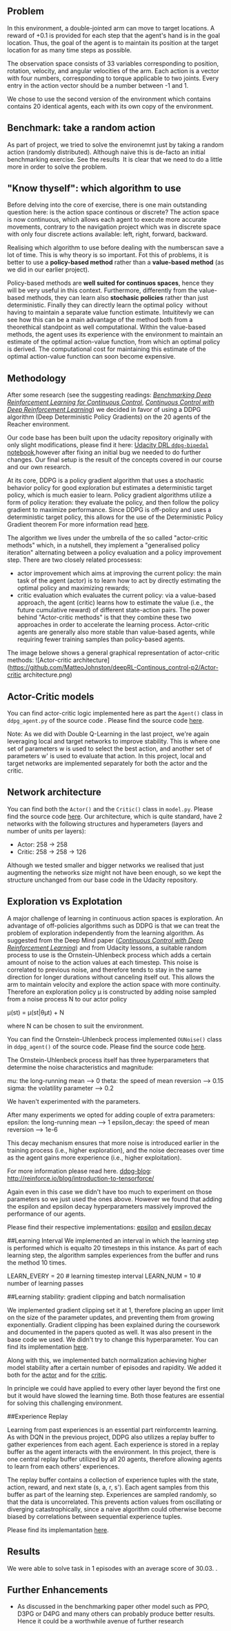 ## Problem
In this environment, a double-jointed arm can move to target locations. A reward of +0.1 is provided for each step that the agent's hand is in the goal location. Thus, the goal of the agent is to maintain its position at the target location for as many time steps as possible.

The observation space consists of 33 variables corresponding to position, rotation, velocity, and angular velocities of the arm. Each action is a vector with four numbers, corresponding to torque applicable to two joints. Every entry in the action vector should be a number between -1 and 1.

We chose to use the second version of the environment which contains contains 20 identical agents, each with its own copy of the environment.

## Benchmark: take a random action
As part of project, we tried to solve the environemnt just by taking a random action (randomly distributed). Although naive this is de-facto an initial benchmarking exercise. 
See the results <img src="Random action.png" align="bottom-left" alt="" title="Random action" />
It is clear that we need to do a little more in order to solve the problem.

## "Know thyself": which algorithm to use
Before delving into the core of exercise, there is one main outstanding question here: is the action space continous or discrete? The action space is now continuous, which allows each agent to execute more accurate movements, contrary to the navigation project which was in discrete space with only four discrete actions available: left, right, forward, backward.

Realising which algorithm to use before dealing with the numberscan save a lot of time. This is why theory is so important. Fot this of problems, it is better to use a **policy-based method** rather than a **value-based method** (as we did in our earlier project).

Policy-based methods are **well suited for continuos spaces**, hence they will be very useful in this context. Furthermore, differently from the value-based methods, they can learn also **stochasic policies** rather than just deterministic. Finally they can directly learn the optimal policy <img src="pi_star.png" align="bottom-left" alt="" title="pi_star" /> without having to maintain a separate value function estimate. Intuititevly we can see how this can be a main advantage of the method both from a theorethical standpoint as well computational. Within the value-based methods, the agent uses its experience with the environment to maintain an estimate of the optimal action-value function, from which an optimal policy is derived. The computational cost for maintaining this estimate of the optimal action-value function can soon become expensive.



## Methodology
After some research (see the suggesting readings: [_Benchmarking Deep Reinforcement Learning for Continuous Control_][benchmarking-paper], [_Continuous Control with Deep Reinforcement Learning_][ddpg-paper]) we decided in favor of using a DDPG algorithm (Deep Deterministic Policy Gradients) on the 20 agents of the Reacher environment.

Our code base has been built upon the udacity repository originally with only slight modifications, please find it here: [Udacity DRL `ddpg-bipedal` notebook][ddpg-repo],however after fixing an initial bug we needed to do further changes. Our final setup is the result of the concepts covered in our course and our own research.

At its core, DDPG is a policy gradient algorithm that uses a stochastic behavior policy for good exploration but estimates a deterministic target policy, which is much easier to learn. Policy gradient algorithms utilize a form of policy iteration: they evaluate the policy, and then follow the policy gradient to maximize performance. Since DDPG is off-policy and uses a deterministic target policy, this allows for the use of the Deterministic Policy Gradient theorem For more information read [here][ddpg-blog]. 


[benchmarking-paper]: https://arxiv.org/pdf/1604.06778.pdf
[ddpg-paper]: https://arxiv.org/pdf/1509.02971.pdf
[ddpg-repo]: https://github.com/udacity/deep-reinforcement-learning/blob/master/ddpg-bipedal/DDPG.ipynb
[ddpg-blog]: https://pemami4911.github.io/blog/2016/08/21/ddpg-rl.html

The algorithm we lives under the umbrella of the so called "actor-critic methods" which, in a nutshell, they implement a "generalised policy iteration" alternating between a policy evaluation and a policy improvement step.
There are two closely related processess:
- actor improvement which aims at improving the current policy: the main task of the agent (actor) is to learn how to act by directly estimating the optimal policy and maximizing rewards;
- critic evaluation which evaluates the current policy: via a value-based approach, the agent (critic) learns how to estimate the value (i.e., the future cumulative reward) of different state-action pairs. 
The power behind "Actor-critic methods" is that they combine these two approaches in order to accelerate the learning process. Actor-critic agents are generally also more stable than value-based agents, while requiring fewer training samples than policy-based agents.

The image belowe shows a general graphical representation of actor-critic methods:
 ![Actor-critic architecture](https://github.com/MatteoJohnston/deepRL-Continous_control-p2/Actor-critic architecture.png)

## Actor-Critic models

You can find actor-critic logic implemented here as part the `Agent()` class in `ddpg_agent.py` of the source code <img src="actor_critic network.svg" align="bottom-left" alt="" title="actor_critic" />. 
Please find the source code [here](https://github.com/MatteoJohnston/deepRL-Continous_control-p2/blob/master/ddpg_agent.py#L44).

Note: As we did with Double Q-Learning in the last project, we're again leveraging local and target networks to improve stability. This is where one set of parameters w is used to select the best action, and another set of parameters w' is used to evaluate that action. In this project, local and target networks are implemented separately for both the actor and the critic.
 

## Network architecture 


You can find both the `Actor()` and the `Critic()` class in `model.py`. Please find the source code [here](https://github.com/MatteoJohnston/deepRL-Continous_control-p2/blob/master/model.py#L1). 
Our architecture, which is quite standard, have 2 networks with the following structures and hyperameters (layers and number of units per layers):

- Actor: 258 -> 258
- Critic: 258 -> 258 -> 126

Although we tested smaller and bigger networks we realised that just augmenting the networks size might not have been enough, so we kept the structure unchanged from our base code in the Udacity repository.

## Exploration vs Explotation
A major challenge of learning in continuous action spaces is exploration. An advantage of off-policies algorithms such as DDPG is that we can treat the problem of exploration independently from the learning algorithm. As suggested from the Deep Mind paper ([_Continuous Control with Deep Reinforcement Learning_][ddpg-paper]) and from Udacity lessons, a suitable random process to use is the Ornstein-Uhlenbeck process which adds a certain amount of noise to the action values at each timestep. This noise is correlated to previous noise, and therefore tends to stay in the same direction for longer durations without canceling itself out. This allows the arm to maintain velocity and explore the action space with more continuity. Therefore an exploration policy µ is constructed by adding noise sampled from a noise process N to our actor policy

µ(st) = µ(st|θµt) + N

where N can be chosen to suit the environment.

You can find the Ornstein-Uhlenbeck process implemented `OUNoise()` class in `ddpg_agent()` of the source code. Please find the source code [here](https://github.com/MatteoJohnston/deepRL-Continous_control-p2/blob/master/ddpg_agent.py#L143).


The Ornstein-Uhlenbeck process itself has three hyperparameters that determine the noise characteristics and magnitude:

mu: the long-running mean --> 0
theta: the speed of mean reversion --> 0.15
sigma: the volatility parameter --> 0.2

We haven't experimented with the parameters. 

After many experiments we opted for adding couple of extra parameters:
epsilon: the long-running mean --> 1
epsilon_decay: the speed of mean reversion --> 1e-6

This decay mechanism ensures that more noise is introduced earlier in the training process (i.e., higher exploration), and the noise decreases over time as the agent gains more experience (i.e., higher exploitation).

For more information please read here.
[ddpg-blog]: http://reinforce.io/blog/introduction-to-tensorforce/

Again even in this case we didn't have too much to experiment on those parameters so we just used the ones above. However we found that adding the espilon and epsilon decay hyperparameters massively improved the performance of our agents.

Please find their respective implementations: [epsilon](https://github.com/MatteoJohnston/deepRL-Continous_control-p2/blob/master/ddpg_agent.py#L79) and [epsilon decay](https://github.com/MatteoJohnston/deepRL-Continous_control-p2/blob/master/ddpg_agent.py#L127)  



##Learning Interval
We implemented an interval in which the learning step is performed which is equalto 20 timesteps in this instance. As part of each learning step, the algorithm samples experiences from the buffer and runs the method 10 times.

LEARN_EVERY = 20        # learning timestep interval
LEARN_NUM = 10          # number of learning passes


##Learning stability: gradient clipping and batch normalisation

We implemented gradient clipping set it at 1, therefore placing an upper limit on the size of the parameter updates, and preventing them from growing exponentially. Gradient clipping has been explained during the coursework and documented in the papers quoted as well. It was also present in the base code we used. We didn't try to change this hyperparameter. You can find its implementation [here](https://github.com/MatteoJohnston/deepRL-Continous_control-p2/blob/master/ddpg_agent.py#L110). 

Along with this, we implemented batch normalization achieving higher model stability after a certain number of episodes and rapidity. We added it both for the [actor](https://github.com/MatteoJohnston/deepRL-Continous_control-p2/blob/master/model.py#L31) and for the [critic](https://github.com/MatteoJohnston/deepRL-Continous_control-p2/blob/master/model.py#L67).

In principle we could have applied to every other layer beyond the first one but it would have slowed the learning time. Both those features are essential for solving this challenging environment.

##Experience Replay

Learning from past experiences is an essential part reinforcemtn learning. As with DQN in the previous project, DDPG also utilizes a replay buffer to gather experiences from each agent. Each experience is stored in a replay buffer as the agent interacts with the environment. In this project, there is one central replay buffer utilized by all 20 agents, therefore allowing agents to learn from each others' experiences.

The replay buffer contains a collection of experience tuples with the state, action, reward, and next state (s, a, r, s'). Each agent samples from this buffer as part of the learning step. Experiences are sampled randomly, so that the data is uncorrelated. This prevents action values from oscillating or diverging catastrophically, since a naive algorithm could otherwise become biased by correlations between sequential experience tuples.

Please find its implemantation [here](https://github.com/MatteoJohnston/deepRL-Continous_control-p2/blob/master/ddpg_agent.py#L172).

 

## Results 

We were able to solve task in 1 episodes with an average score of 30.03.
<img src="Final results.svg" align="bottom-left" alt="" title="Final results" />.



## Further Enhancements

- As discussed in the benchmarking paper other model such as PPO, D3PG or D4PG and many others can probably produce better results. Hence it could be a worthwhile avenue of further research


